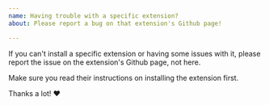 ```yaml
---
name: Having trouble with a specific extension?
about: Please report a bug on that extension's Github page!

---
```


If you can't install a specific extension or having some issues with it,
please report the issue on the extension's Github page, not here.

Make sure you read their instructions on installing the extension first.

Thanks a lot! ❤
